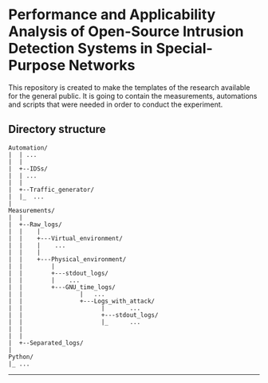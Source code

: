 # Performance and Applicability Analysis of Open-Source Intrusion Detection Systems in Special-Purpose Networks
This repository is created to make the templates of the research available for the general public. It is going to contain the measurements, automations and scripts that were needed in order to conduct the experiment.
## Directory structure
```
Automation/
|  | ...
|  |
|  +--IDSs/
|  | ...
|  |
|  +--Traffic_generator/
|  |_  ...
|
Measurements/
|  |
|  +--Raw_logs/
|  |    |
|  |    +---Virtual_environment/
|  |    |    ...  
|  |    |
|  |    +---Physical_environment/
|  |        |
|  |        +---stdout_logs/
|  |        |    ...
|  |        +---GNU_time_logs/
|  |                |   ...
|  |                +---Logs_with_attack/
|  |                      |       ...
|  |                      +---stdout_logs/
|  |                      |_      ...
|  |
|  |
|  +--Separated_logs/
|
Python/
|_ ...
```
---
